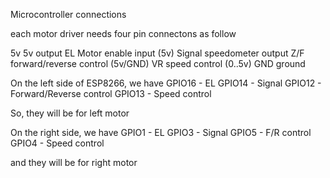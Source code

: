 Microcontroller connections

each motor driver needs four pin connectons as follow

5v       5v output
EL       Motor enable input (5v)
Signal   speedometer output
Z/F      forward/reverse control (5v/GND)
VR       speed control (0..5v)
GND      ground

On the left side of ESP8266, we have
GPIO16 - EL
GPIO14 - Signal
GPIO12 - Forward/Reverse control
GPIO13 - Speed control

So, they will be for left motor

On the right side, we have
GPIO1 - EL
GPIO3 - Signal
GPIO5 - F/R control
GPIO4 - Speed control

and they will be for right motor
